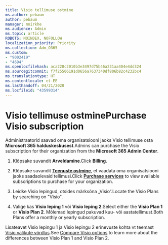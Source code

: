 ```yaml
---
title: Visio tellimuse ostmine
ms.author: pebaum
author: pebaum
manager: mnirkhe
ms.audience: Admin
ms.topic: article
ROBOTS: NOINDEX, NOFOLLOW
localization_priority: Priority
ms.collection: Adm_O365
ms.custom:
- "9002419"
- "4694"
ms.openlocfilehash: aca228c2010b3e3497d75b46a231aa404e4dd324
ms.sourcegitcommit: f7f25506191d0656a7637340df806b82c4232bc4
ms.translationtype: HT
ms.contentlocale: et-EE
ms.lasthandoff: 04/21/2020
ms.locfileid: "43599314"
---
```

# <a name="purchase-visio-subscription"></a><span data-ttu-id="014ba-102">Visio tellimuse ostmine</span><span class="sxs-lookup"><span data-stu-id="014ba-102">Purchase Visio subscription</span></span>

<span data-ttu-id="014ba-103">Administraatorid saavad oma organisatsiooni jaoks Visio tellimuse osta **Microsoft 365 halduskeskusest**.</span><span class="sxs-lookup"><span data-stu-id="014ba-103">Admins can purchase the Visio subscription for their organization from the **Microsoft 365 Admin Center**.</span></span>

1. <span data-ttu-id="014ba-104">Klõpsake suvandit **Arveldamine**.</span><span class="sxs-lookup"><span data-stu-id="014ba-104">Click **Billing**.</span></span>

2. <span data-ttu-id="014ba-105">Klõpsake suvandit **[Teenuste ostmine](https://go.microsoft.com/fwlink/p/?linkid=868433)**, et vaadata oma organisatsiooni jaoks saadaolevaid tellimusi.</span><span class="sxs-lookup"><span data-stu-id="014ba-105">Click **[Purchase services](https://go.microsoft.com/fwlink/p/?linkid=868433)** to view available subscriptions to purchase for your organization.</span></span>

3. <span data-ttu-id="014ba-106">Leidke Visio lepingud, otsides märksõna „Visio“.</span><span class="sxs-lookup"><span data-stu-id="014ba-106">Locate the Visio Plans by searching on "Visio".</span></span>

4. <span data-ttu-id="014ba-107">Valige kas **Visio leping 1** või **Visio leping 2**.</span><span class="sxs-lookup"><span data-stu-id="014ba-107">Select either the **Visio Plan 1** or **Visio Plan 2**.</span></span> <span data-ttu-id="014ba-108">Mõlemad lepingud pakuvad kuu- või aastatellimust.</span><span class="sxs-lookup"><span data-stu-id="014ba-108">Both Plans offer a monthly or yearly subscription.</span></span>

<span data-ttu-id="014ba-109">Lisateavet Visio lepingu 1 ja Visio lepingu 2 erinevuste kohta vt teemast [Visio valikute võrdlus](https://products.office.com/Visio/microsoft-visio-plans-and-pricing-compare-visio-options).</span><span class="sxs-lookup"><span data-stu-id="014ba-109">See [Compare Visio options](https://products.office.com/Visio/microsoft-visio-plans-and-pricing-compare-visio-options) to learn more about the differences between Visio Plan 1 and Visio Plan 2.</span></span> 
